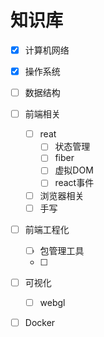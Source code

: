 # 知识库

- [x] 计算机网络

- [x] 操作系统

- [ ] 数据结构

- [ ] 前端相关
  - [ ] reat
    - [ ] 状态管理
    - [ ] fiber
    - [ ] 虚拟DOM
    - [ ] react事件
  - [ ] 浏览器相关
  - [ ] 手写

- [ ] 前端工程化
  - [ ] 包管理工具
  - [ ] 

- [ ] 可视化
  - [ ] webgl


- [ ] Docker
